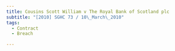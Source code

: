 ```yaml
---
title: Cousins Scott William v The Royal Bank of Scotland plc
subtitle: "[2010] SGHC 73 / 10\_March\_2010"
tags:
  - Contract
  - Breach

---
```


